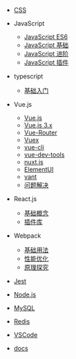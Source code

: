 - [CSS](/css/README)

- JavaScript

  - [JavaScript ES6](https://es6.ruanyifeng.com/)
  - [JavaScript 基础](/js/base/docs)
  - [JavaScript 进阶](/js/advanced/object-class)
  - [JavaScript 插件](/js/plugins/README)

- typescript

  - [基础入门](/ts/README)

- Vue.js

  - [Vue.js](https://cn.vuejs.org/v2/guide/index.html)
  - [Vue.js 3.x](https://v3.cn.vuejs.org/guide/introduction.html)
  - [Vue-Router](https://router.vuejs.org/zh/installation.html)
  - [Vuex](https://vuex.vuejs.org/zh/installation.html)
  - [vue-cli](https://cli.vuejs.org/zh/guide/installation.html)
  - [vue-dev-tools](https://github.com/vuejs/vue-devtools)
  - [nuxt.js](https://www.nuxtjs.cn/guide/installation)
  - [ElementUI](https://element.eleme.cn/#/zh-CN/component/installation)
  - [vant](https://youzan.github.io/vant/#/zh-CN/quickstart)
  - [问题解决](/vue/README)

- React.js

  - [基础概念](/react/base/README)
  - [插件库](/react/plugins/README)

- Webpack

  - [基础用法](/webpack/base/README)
  - [性能优化](/webpack/optimize/README)
  - [原理探究](/webpack/source/README)

- [Jest](/jest/README)
- [Node.js](/node/README)
- [MySQL](/mysql/README)
- [Redis](/redis/README)
- [VSCode](/vscode/README)
- [docs](/docs/README)
